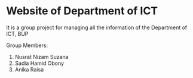 # Website of Department of ICT
It is a group project for managing all the information of the Department of ICT, BUP

Group Members:
1. Nusrat Nizam Suzana
2. Sadia Hamid Obony
3. Anika Raisa
